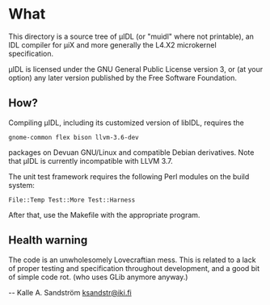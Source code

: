 
What
====

This directory is a source tree of µIDL (or "muidl" where not printable), an
IDL compiler for µiX and more generally the L4.X2 microkernel specification.

µIDL is licensed under the GNU General Public License version 3, or (at your
option) any later version published by the Free Software Foundation.


How?
----

Compiling µIDL, including its customized version of libIDL, requires the

    gnome-common flex bison llvm-3.6-dev

packages on Devuan GNU/Linux and compatible Debian derivatives. Note that µIDL
is currently incompatible with LLVM 3.7.

The unit test framework requires the following Perl modules on the build
system:

    File::Temp Test::More Test::Harness

After that, use the Makefile with the appropriate program.


Health warning
--------------

The code is an unwholesomely Lovecraftian mess. This is related to a lack of
proper testing and specification throughout development, and a good bit of
simple code rot. (who uses GLib anymore anyway.)


  -- Kalle A. Sandström <ksandstr@iki.fi>
